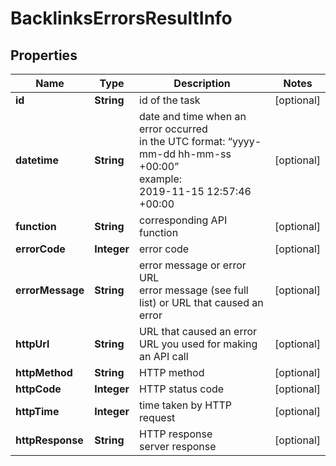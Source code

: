 # BacklinksErrorsResultInfo


## Properties

| Name | Type | Description | Notes |
|------------ | ------------- | ------------- | -------------|
**id** | **String** | id of the task |[optional]|
**datetime** | **String** | date and time when an error occurred<br>in the UTC format: “yyyy-mm-dd hh-mm-ss +00:00”<br>example:<br>2019-11-15 12:57:46 +00:00 |[optional]|
**function** | **String** | corresponding API function |[optional]|
**errorCode** | **Integer** | error code |[optional]|
**errorMessage** | **String** | error message or error URL<br>error message (see full list) or URL that caused an error |[optional]|
**httpUrl** | **String** | URL that caused an error<br>URL you used for making an API call |[optional]|
**httpMethod** | **String** | HTTP method |[optional]|
**httpCode** | **Integer** | HTTP status code |[optional]|
**httpTime** | **Integer** | time taken by HTTP request |[optional]|
**httpResponse** | **String** | HTTP response<br>server response |[optional]|